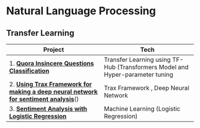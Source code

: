 # Natural Language Processing

## Transfer Learning 

| Project | Tech |
| ----- |  -----|    
| 1. [**Quora Insincere Questions Classification**](https://github.com/vaasu2002/Natural-Language-Processing/tree/main/Transfer%20Learning/Projects/Quora%20Insincere%20Questions%20Classification) | Transfer Learning using TF-Hub (Transformers Model and Hyper-parameter tuning | 
|2. **[Using Trax Framework for making a deep neural network for sentiment analysis](https://github.com/vaasu2002/Trax-Framework/tree/main/Sequential%20Model/Using%20Trax%20framework%20for%20making%20a%20deep%20neural%20network%20for%20sentiment%20analysis)**() | Trax Framework , Deep Neural Network | 
| 3. [**Sentiment Analysis with Logistic Regression**]([https://github.com/vaasu2002/Natural-Language-Processing/tree/main/Transfer%20Learning/Projects/Quora%20Insincere%20Questions%20Classification](https://github.com/vaasu2002/PROJECTS/blob/main/Natural%20Language%20Processing/Sentiment%20Analysis%20with%20Logistic%20Regression/Sentiment_Analysis_with_Logistic_Regression.ipynb)) | Machine Learning (Logistic Regression)  | 
